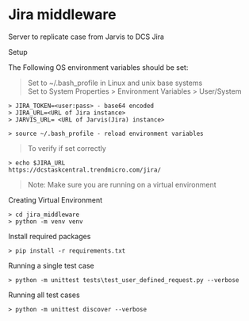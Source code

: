 # Jira middleware
Server to replicate case from Jarvis to DCS Jira

Setup


The Following OS environment variables should be set:

> Set to ~/.bash_profile in Linux and unix base systems \
Set to System Properties > Environment Variables > User/System
```
> JIRA_TOKEN=<user:pass> - base64 encoded
> JIRA_URL=<URL of Jira instance>
> JARVIS_URL= <URL of Jarvis(Jira) instance>

> source ~/.bash_profile - reload environment variables
```

> To verify if set correctly
```
> echo $JIRA_URL
https://dcstaskcentral.trendmicro.com/jira/
```


> Note: Make sure you are running on a virtual environment

Creating Virtual Environment
```
> cd jira_middleware
> python -m venv venv
```

Install required packages
```
> pip install -r requirements.txt
```

Running a single test case
```
> python -m unittest tests\test_user_defined_request.py --verbose
```

Running all test cases
```
> python -m unittest discover --verbose
```
